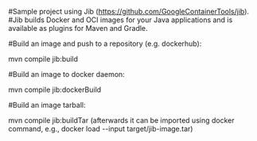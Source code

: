 #Sample project using Jib (https://github.com/GoogleContainerTools/jib).
#Jib builds Docker and OCI images for your Java applications and is available as plugins for Maven and Gradle.

#Build an image and push to a repository (e.g. dockerhub):

mvn compile jib:build

#Build an image to docker daemon:

mvn compile jib:dockerBuild

#Build an image tarball:

mvn compile jib:buildTar
(afterwards it can be imported using docker command, e.g., docker load --input target/jib-image.tar)

